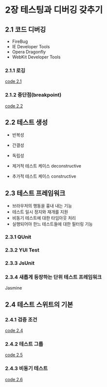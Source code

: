 # 2장 테스팅과 디버깅 갖추기

## 2.1 코드 디버깅
- FireBug
- IE Developer Tools
- Opera Dragonfly
- WebKit Developer Tools

### 2.1.1 로깅
[code 2.1][2.1]

### 2.1.2 중단점(breakpoint)
[code 2.2][2.2]

## 2.2 테스트 생성
- 반복성
- 간결성
- 독립성

- 제거적 테스트 케이스 deconstructive
- 추가적 테스트 케이스 constructive

## 2.3 테스트 프레임워크
- 브라우저의 행동을 흉내 내는 기능
- 테스트 일시 정지와 재개를 지원
- 비동기 테스트에 대한 타임아웃 처리
- 실행되어야 한느 테스트들에 대한 필터링 기능

### 2.3.1 QUnit
### 2.3.2 YUI Test
### 2.3.3 JsUnit
### 2.3.4 새롭게 등장하는 단위 테스트 프레임워크
Jasmine

## 2.4 테스트 스위트의 기본

### 2.4.1 검증 조건
[code 2.4][2.4]

### 2.4.2 테스트 그룹
[code 2.5][2.5]

### 2.4.3 비동기 테스트
[code 2.6][2.6]

[2.1]: /src/ch2/log.js
[2.2]: /src/ch2/2.2.html
[2.4]: /src/ch2/2.4.html
[2.5]: /src/ch2/2.5.html
[2.6]: /src/ch2/2.6.html
